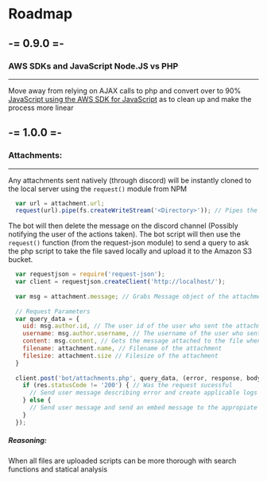 
# Roadmap
## -= 0.9.0 =-

### AWS SDKs and JavaScript Node.JS vs PHP
---
  Move away from relying on AJAX calls to php and convert over to 90% [JavaScript using the AWS SDK for JavaScript](https://aws.amazon.com/sdk-for-node-js/) as to clean up and make the process more linear
  
## -= 1.0.0 =-

### Attachments: 
---
  Any attachments sent natively (through discord) will be instantly cloned to the local server using the ```request()``` module from NPM
  ```javascript
    var url = attachment.url;
    request(url).pipe(fs.createWriteStream('<Directory>')); // Pipes the input stream into a file skipping the memory cache
  ```
  The bot will then delete the message on the discord channel (Possibly notifying the user of the actions taken). 
  The bot script will then use the ```request()``` function (from the request-json module) to send a query to ask the php script to take the file saved locally and upload it to the Amazon S3 bucket.
  ```javascript
    var requestjson = require('request-json');
    var client = requestjson.createClient('http://localhost/');
    
    var msg = attachment.message; // Grabs Message object of the attachment for shorthand
    
    // Request Parameters
    var query_data = {
      uid: msg.author.id, // The user id of the user who sent the attachment
      username: msg.author.username, // The username of the user who sent the attachment
      content: msg.content, // Gets the message attached to the file when sent, will be used as a description
      filename: attachment.name, // Filename of the attachment
      filesize: attachment.size // Filesize of the attachment
    }
    
    client.post('bot/attachments.php', query_data, (error, response, body) { // Send request to the php script
      if (res.statusCode != '200') { // Was the request sucessful
        // Send user message describing error and create applicable logs 
      } else {
        // Send user message and send an embed message to the appropiate channel
      }
    });
  ```
  
  ##### Reasoning:
  
  When all files are uploaded scripts can be more thorough with search functions and statical analysis
